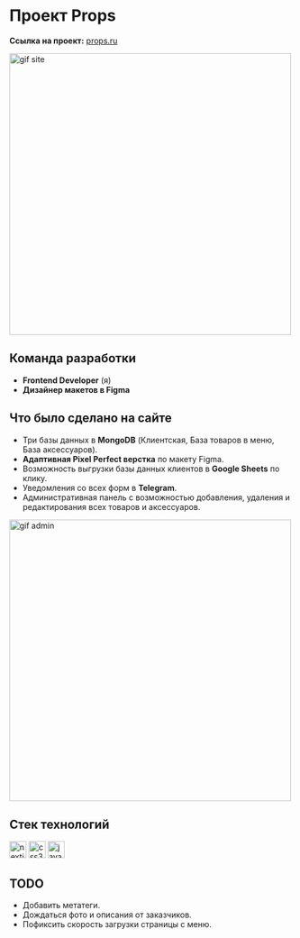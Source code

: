 # Проект Props

**Ссылка на проект:** [props.ru](https://props-sandy.vercel.app/)

<img src="https://github.com/user-attachments/assets/20745aeb-e929-4bba-a205-1651a54c5604" height="500" alt="gif site"  />

## Команда разработки

- **Frontend Developer** (я)
- **Дизайнер макетов в Figma**

## Что было сделано на сайте

- Три базы данных в **MongoDB** (Клиентская, База товаров в меню, База аксессуаров).
- **Адаптивная Pixel Perfect верстка** по макету Figma.
- Возможность выгрузки базы данных клиентов в **Google Sheets** по клику.
- Уведомления со всех форм в **Telegram**.
- Административная панель с возможностью добавления, удаления и редактирования всех товаров и аксессуаров.

<img src="https://github.com/user-attachments/assets/bf3db15a-27b4-4d69-b260-90734dda750a" height="500" alt="gif admin"  />


## Стек технологий

<div align="left">
<img src="https://cdn.jsdelivr.net/gh/devicons/devicon/icons/nextjs/nextjs-original.svg" height="30" alt="nextjs logo"  />
<img src="https://cdn.jsdelivr.net/gh/devicons/devicon/icons/css3/css3-original.svg" height="30" alt="css3 logo"  />
<img src="https://cdn.jsdelivr.net/gh/devicons/devicon/icons/javascript/javascript-original.svg" height="30" alt="javascript logo"  />
</div>

## TODO

- Добавить метатеги.
- Дождаться фото и описания от заказчиков.
- Пофиксить скорость загрузки страницы с меню.
